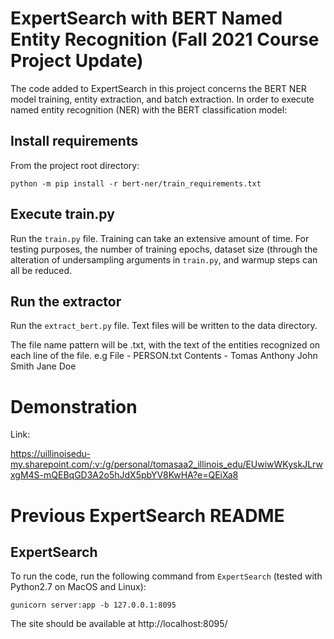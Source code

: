 # ExpertSearch with BERT Named Entity Recognition (Fall 2021 Course Project Update)
The code added to ExpertSearch in this project concerns the BERT NER model training, entity extraction, and batch extraction.
In order to execute named entity recognition (NER) with the BERT classification model:

## Install requirements

From the project root directory:

`python -m pip install -r bert-ner/train_requirements.txt`

## Execute train.py

Run the `train.py` file. Training can take an extensive amount of time. For testing purposes, the number of training epochs,
dataset size (through the alteration of undersampling arguments in `train.py`, and warmup steps can all be reduced.

## Run the extractor

Run the `extract_bert.py` file. Text files will be written to the data directory.

The file name pattern will be <EntityName>.txt, with the text of the entities recognized on each line of the file.
e.g 
File - PERSON.txt
Contents - Tomas Anthony
           John Smith
           Jane Doe

# Demonstration
Link:

https://uillinoisedu-my.sharepoint.com/:v:/g/personal/tomasaa2_illinois_edu/EUwiwWKyskJLrwxgM4S-mQEBqGD3A2o5hJdX5pbYV8KwHA?e=QEiXa8

# Previous ExpertSearch README
## ExpertSearch

To run the code, run the following command from `ExpertSearch` (tested with Python2.7 on MacOS and Linux):

`gunicorn server:app -b 127.0.0.1:8095` 

The site should be available at http://localhost:8095/
